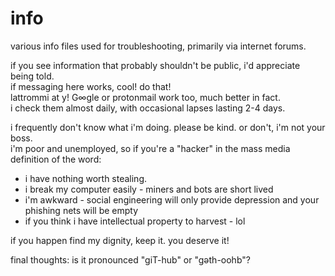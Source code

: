 # info
various info files used for troubleshooting, primarily via internet forums. <br>

if you see information that probably shouldn't be public, i'd appreciate being told. <br>
if messaging here works, cool! do that!  <br>
lattrommi at y! G∞gle or protonmail work too, much better in fact.  <br>
i check them almost daily, with occasional lapses lasting 2-4 days. <br>

i frequently don't know what i'm doing. please be kind. or don't, i'm not your boss. <br>
i'm poor and unemployed, so if you're a "hacker" in the mass media definition of the word:  <br>
  * i have nothing worth stealing. <br>
  * i break my computer easily - miners and bots are short lived  <br>
  * i'm awkward - social engineering will only provide depression and your phishing nets will be empty <br>
  * if you think i have intellectual property to harvest - lol <br>

if you happen find my dignity, keep it. you deserve it! <br>

final thoughts: is it pronounced "giT-hub" or "gəth-oohb"?
